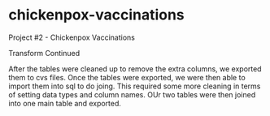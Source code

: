 # chickenpox-vaccinations
Project #2 - Chickenpox Vaccinations







Transform Continued

After the tables were cleaned up to remove the extra columns, we exported them to cvs files. Once the tables were exported, we were then able to import them into sql to do joing. This required some more cleaning in terms of setting data types and column names. OUr two tables were then joined into one main table and exported.
